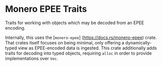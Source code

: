 # Monero EPEE Traits

Traits for working with objects which may be decoded from an EPEE encoding.

Internally, this uses the [`monero-epee`] (https://docs.rs/monero-epee) crate.
That crates itself focuses on being minimal, only offering a dynamically-typed
view as EPEE-encoded data is ingested. This crate additionally adds traits for
decoding into typed objects, requiring `alloc` in order to provide
implementations over `Vec`.
